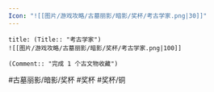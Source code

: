 ```yaml
---
Icon: "![[图片/游戏攻略/古墓丽影/暗影/奖杯/考古学家.png|30]]"
---
```

```ad-common-bronze-trophy
title: (Title:: "考古学家")
![[图片/游戏攻略/古墓丽影/暗影/奖杯/考古学家.png|100]]

(Comment:: "完成 1 个古文物收藏")
```

#古墓丽影/暗影/奖杯 #奖杯 #奖杯/铜
